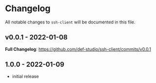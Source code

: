# Changelog

All notable changes to `ssh-client` will be documented in this file.

## v0.0.1 - 2022-01-08

**Full Changelog**: https://github.com/def-studio/ssh-client/commits/v0.0.1

## 1.0.0 - 2022-01-09

- initial release
